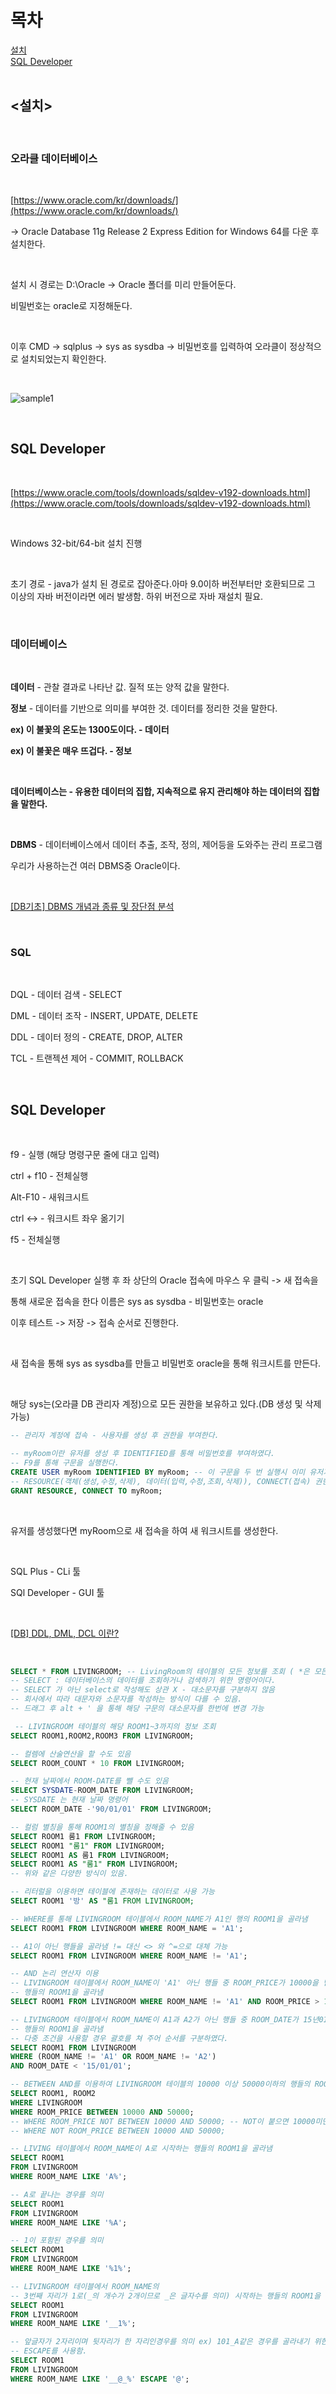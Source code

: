 목차
==============
[설치](#설치)<br/>
[SQL Developer](#sql-developer)<br/><br/>

## <설치>

<br/>

### 오라클 데이터베이스

<br/>

[https://www.oracle.com/kr/downloads/](https://www.oracle.com/kr/downloads/) <br/>

-> Oracle Database 11g Release 2 Express Edition for Windows 64를 다운 후 설치한다.

<br/>

설치 시 경로는 D:\Oracle -> Oracle 폴더를 미리 만들어둔다.

비밀번호는 oracle로 지정해둔다.

<br/>

이후 CMD -> sqlplus -> sys as sysdba -> 비밀번호를 입력하여 오라클이 정상적으로 설치되었는지 확인한다.

<br/>

![sample1](/Image/Day1_Img/sample1.png)

<br/>

## SQL Developer

<br/>

[https://www.oracle.com/tools/downloads/sqldev-v192-downloads.html](https://www.oracle.com/tools/downloads/sqldev-v192-downloads.html)

<br/>

Windows 32-bit/64-bit 설치 진행

<br/>

초기 경로 - java가 설치 된 경로로 잡아준다.아마 9.0이하 버전부터만 호환되므로 그 이상의 자바 버전이라면 에러 발생함. 하위 버전으로 자바 재설치 필요.

<br/>

### 데이터베이스

<br/>

**데이터** - 관찰 결과로 나타난 값.  질적 또는 양적 값을 말한다. <br/>

**정보** - 데이터를 기반으로 의미를 부여한 것. 데이터를 정리한 것을 말한다.

**ex) 이 불꽃의 온도는 1300도이다. - 데이터**

**ex) 이 불꽃은 매우 뜨겁다. - 정보**

<br/>

**데이터베이스는 - 유용한 데이터의 집합, 지속적으로 유지 관리해야 하는 데이터의 집합을 말한다.**

<br/>

**DBMS** - 데이터베이스에서 데이터 추출, 조작, 정의, 제어등을 도와주는 관리 프로그램

우리가 사용하는건 여러 DBMS중 Oracle이다.

<br/>

[[DB기초] DBMS 개념과 종류 및 장단점 분석](https://coding-factory.tistory.com/78)

<br/>

### SQL

<br/>

DQL - 데이터 검색 - SELECT

DML - 데이터 조작 - INSERT, UPDATE, DELETE

DDL - 데이터 정의 - CREATE, DROP, ALTER

TCL - 트랜젝션 제어 - COMMIT, ROLLBACK

<br/>

## SQL Developer

<br/>

f9 - 실행 (해당 명령구문 줄에 대고 입력)

ctrl + f10 - 전체실행

Alt-F10 - 새워크시트

ctrl <-> - 워크시트 좌우 옮기기

f5 - 전체실행

<br/>

초기 SQL Developer 실행 후 좌 상단의 Oracle 접속에 마우스 우 클릭 -> 새 접속을

통해 새로운 접속을 한다 이름은 sys as sysdba - 비밀번호는 oracle

이후 테스트 -> 저장 -> 접속 순서로 진행한다.

<br/>

새 접속을 통해 sys as sysdba를 만들고 비밀번호 oracle을 통해 워크시트를 만든다.

<br/>

해당 sys는(오라클 DB 관리자 계정)으로 모든 권한을 보유하고 있다.(DB 생성 및 삭제 가능)


```sql
-- 관리자 계정에 접속 - 사용자를 생성 후 권한을 부여한다.

-- myRoom이란 유저를 생성 후 IDENTIFIED를 통해 비밀번호를 부여하였다.
-- F9를 통해 구문을 실행한다.
CREATE USER myRoom IDENTIFIED BY myRoom; -- 이 구문을 두 번 실행시 이미 유저가 있기에 오류가 발생함.
-- RESOURCE(객체(생성,수정,삭제), 데이터(입력,수정,조회,삭제)), CONNECT(접속) 권한을 부여한다.
GRANT RESOURCE, CONNECT TO myRoom;
```

<br/>

유저를 생성했다면 myRoom으로 새 접속을 하여 새 워크시트를 생성한다.

<br/>

SQL Plus - CLi 툴

SQl Developer - GUI 툴

<br/>


[[DB] DDL, DML, DCL 이란?](brownbears.tistory.com)

<br/>

```sql
SELECT * FROM LIVINGROOM; -- LivingRoom의 테이블의 모든 정보를 조회 ( *은 모든 정보를 의미 )
-- ﻿SELECT : 데이터베이스의 데이터를 조회하거나 검색하기 위한 명령어이다.
-- SELECT 가 아닌 select로 작성해도 상관 X - 대소문자를 구분하지 않음
-- 회사에서 따라 대문자와 소문자를 작성하는 방식이 다를 수 있음.
-- 드래그 후 alt + ' 을 통해 해당 구문의 대소문자를 한번에 변경 가능

 -- LIVINGROOM 테이블의 해당 ROOM1~3까지의 정보 조회
SELECT ROOM1,ROOM2,ROOM3 FROM LIVINGROOM;

-- 컬렘에 산술연산을 할 수도 있음
SELECT ROOM_COUNT * 10 FROM LIVINGROOM;

-- 현재 날짜에서 ROOM-DATE를 뺄 수도 있음
SELECT SYSDATE-ROOM_DATE FROM LIVINGROOM;
-- SYSDATE 는 현재 날짜 명령어
SELECT ROOM_DATE -'90/01/01' FROM LIVINGROOM;

-- 컬럼 별칭을 통해 ROOM1의 별칭을 정해줄 수 있음
SELECT ROOM1 룸1 FROM LIVINGROOM;
SELECT ROOM1 "룸1" FROM LIVINGROOM;
SELECT ROOM1 AS 룸1 FROM LIVINGROOM;
SELECT ROOM1 AS "룸1" FROM LIVINGROOM;
-- 위와 같은 다양한 방식이 있음.

-- 리터럴을 이용하면 테이블에 존재하는 데이터로 사용 가능
SELECT ROOM1 '방' AS "룸1 FROM LIVINGROOM; 

-- WHERE를 통해 LIVINGROOM 테이블에서 ROOM_NAME가 A1인 행의 ROOM1을 골라냄
SELECT ROOM1 FROM LIVINGROOM WHERE ROOM_NAME = 'A1';

-- A1이 아닌 행들을 골라냄 != 대신 <> 와 ^=으로 대체 가능
SELECT ROOM1 FROM LIVINGROOM WHERE ROOM_NAME != 'A1';

-- AND 논리 연산자 이용
-- LIVINGROOM 테이블에서 ROOM_NAME이 'A1' 아닌 행들 중 ROOM_PRICE가 10000을 넘는 
-- 행들의 ROOM1을 골라냄
SELECT ROOM1 FROM LIVINGROOM WHERE ROOM_NAME != 'A1' AND ROOM_PRICE > 10000;

-- LIVINGROOM 테이블에서 ROOM_NAME이 A1과 A2가 아닌 행들 중 ROOM_DATE가 15년01월01일 미만의
-- 행들의 ROOM1을 골라냄
-- 다중 조건을 사용할 경우 괄호를 쳐 주어 순서를 구분하였다. 
SELECT ROOM1 FROM LIVINGROOM 
WHERE (ROOM_NAME != 'A1' OR ROOM_NAME != 'A2')
AND ROOM_DATE < '15/01/01';

-- BETWEEN AND를 이용하여 LIVINGROOM 테이블의 10000 이상 50000이하의 행들의 ROOOM1을 골라냄
SELECT ROOM1, ROOM2
WHERE LIVINGROOM
WHERE ROOM_PRICE BETWEEN 10000 AND 50000;
-- WHERE ROOM_PRICE NOT BETWEEN 10000 AND 50000; -- NOT이 붙으면 10000미만 50000초과의 의미
-- WHERE NOT ROOM_PRICE BETWEEN 10000 AND 50000;

-- LIVING 테이블에서 ROOM_NAME이 A로 시작하는 행들의 ROOM1을 골라냄
SELECT ROOM1 
FROM LIVINGROOM
WHERE ROOM_NAME LIKE 'A%';

-- A로 끝나는 경우를 의미
SELECT ROOM1 
FROM LIVINGROOM
WHERE ROOM_NAME LIKE '%A';

-- 1이 포함된 경우를 의미
SELECT ROOM1 
FROM LIVINGROOM
WHERE ROOM_NAME LIKE '%1%';

-- LIVINGROOM 테이블에서 ROOM_NAME의  
-- 3번째 자리가 1로(_의 개수가 2개이므로 _은 글자수를 의미) 시작하는 행들의 ROOM1을 골라냄
SELECT ROOM1
FROM LIVINGROOM
WHERE ROOM_NAME LIKE '__1%';

-- 앞글자가 2자리이며 뒷자리가 한 자리인경우를 의미 ex) 101_A같은 경우를 골라내기 위한 경우
-- ESCAPE를 사용함.
SELECT ROOM1
FROM LIVINGROOM
WHERE ROOM_NAME LIKE '__@_%' ESCAPE '@';
```

<br/>

